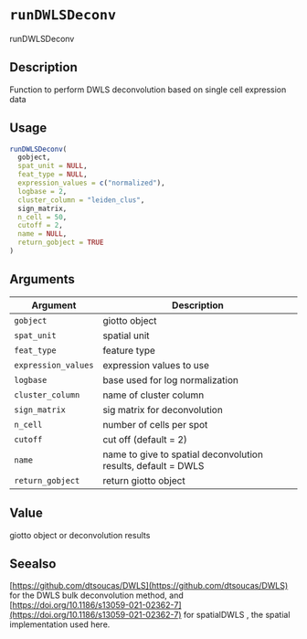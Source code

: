 # `runDWLSDeconv`

runDWLSDeconv


## Description

Function to perform DWLS deconvolution based on single cell expression data


## Usage

```r
runDWLSDeconv(
  gobject,
  spat_unit = NULL,
  feat_type = NULL,
  expression_values = c("normalized"),
  logbase = 2,
  cluster_column = "leiden_clus",
  sign_matrix,
  n_cell = 50,
  cutoff = 2,
  name = NULL,
  return_gobject = TRUE
)
```


## Arguments

Argument      |Description
------------- |----------------
`gobject`     |     giotto object
`spat_unit`     |     spatial unit
`feat_type`     |     feature type
`expression_values`     |     expression values to use
`logbase`     |     base used for log normalization
`cluster_column`     |     name of cluster column
`sign_matrix`     |     sig matrix for deconvolution
`n_cell`     |     number of cells per spot
`cutoff`     |     cut off (default = 2)
`name`     |     name to give to spatial deconvolution results, default = DWLS
`return_gobject`     |     return giotto object


## Value

giotto object or deconvolution results


## Seealso

[https://github.com/dtsoucas/DWLS](https://github.com/dtsoucas/DWLS) for the DWLS bulk deconvolution method,
 and [https://doi.org/10.1186/s13059-021-02362-7](https://doi.org/10.1186/s13059-021-02362-7) for spatialDWLS , the spatial implementation used here.


